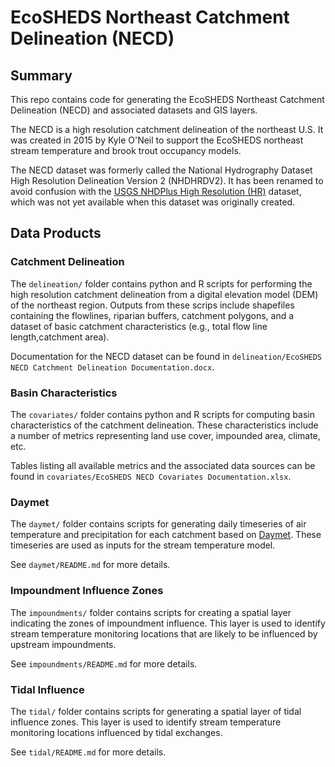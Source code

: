 EcoSHEDS Northeast Catchment Delineation (NECD)
===============================================

## Summary

This repo contains code for generating the EcoSHEDS Northeast Catchment Delineation (NECD) and associated datasets and GIS layers.

The NECD is a high resolution catchment delineation of the northeast U.S. It was created in 2015 by Kyle O'Neil to support the EcoSHEDS northeast stream temperature and brook trout occupancy models.

The NECD dataset was formerly called the National Hydrography Dataset High Resolution Delineation Version 2 (NHDHRDV2). It has been renamed to avoid confusion with the [USGS NHDPlus High Resolution (HR)](https://www.usgs.gov/national-hydrography/nhdplus-high-resolution) dataset, which was not yet available when this dataset was originally created.

## Data Products

### Catchment Delineation

The `delineation/` folder contains python and R scripts for performing the high resolution catchment delineation from a digital elevation model (DEM) of the northeast region. Outputs from these scrips include shapefiles containing the flowlines, riparian buffers, catchment polygons, and a dataset of basic catchment characteristics (e.g., total flow line length,catchment area).

Documentation for the NECD dataset can be found in `delineation/EcoSHEDS NECD Catchment Delineation Documentation.docx`.

### Basin Characteristics

The `covariates/` folder contains python and R scripts for computing basin characteristics of the catchment delineation. These characteristics include a number of metrics representing land use cover, impounded area, climate, etc.

Tables listing all available metrics and the associated data sources can be found in `covariates/EcoSHEDS NECD Covariates Documentation.xlsx`.

### Daymet

The `daymet/` folder contains scripts for generating daily timeseries of air temperature and precipitation for each catchment based on [Daymet](https://daymet.ornl.gov/). These timeseries are used as inputs for the stream temperature model.

See `daymet/README.md` for more details.

### Impoundment Influence Zones

The `impoundments/` folder contains scripts for creating a spatial layer indicating the zones of impoundment influence. This layer is used to identify stream temperature monitoring locations that are likely to be influenced by upstream impoundments.

See `impoundments/README.md` for more details.

### Tidal Influence

The `tidal/` folder contains scripts for generating a spatial layer of tidal influence zones. This layer is used to identify stream temperature monitoring locations influenced by tidal exchanges.

See `tidal/README.md` for more details.
